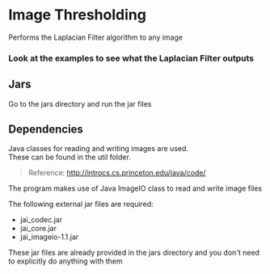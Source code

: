 # Image Thresholding
Performs the Laplacian Filter algorithm to any image

### Look at the examples to see what the Laplacian Filter outputs

## Jars
Go to the jars directory and run the jar files 

## Dependencies
Java classes for reading and writing images are used.   
These can be found in the util folder.   
> Reference: http://introcs.cs.princeton.edu/java/code/

The program makes use of Java ImageIO class to read and write image files

The following external jar files are required:
* jai_codec.jar
* jai_core.jar
* jai_imageio-1.1.jar

These jar files are already provided in the jars directory and you don't need to explicitly do anything with them



